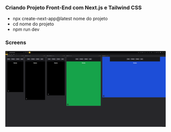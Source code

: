### Criando Projeto Front-End com Next.js e Tailwind CSS

* npx create-next-app@latest nome do projeto
* cd nome do projeto
* npm run dev

### Screens

<img src="./screens/projeto.png" alt=""></img>